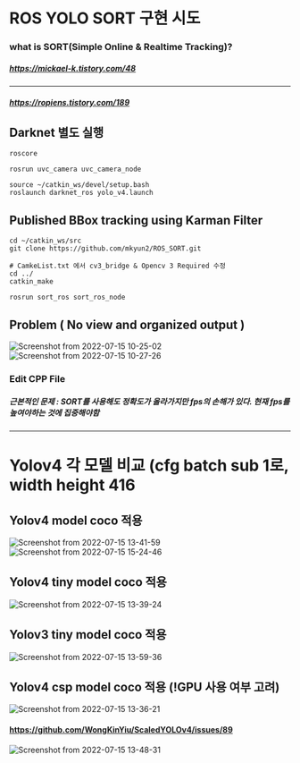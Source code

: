 # ROS YOLO SORT 구현 시도
### what is SORT(Simple Online & Realtime Tracking)? 
##### https://mickael-k.tistory.com/48
__________________________
##### https://ropiens.tistory.com/189
## Darknet 별도 실행
```
roscore
```
```
rosrun uvc_camera uvc_camera_node
```
```
source ~/catkin_ws/devel/setup.bash
roslaunch darknet_ros yolo_v4.launch
```
## Published BBox tracking using Karman Filter
```
cd ~/catkin_ws/src
git clone https://github.com/mkyun2/ROS_SORT.git
```
```
# CamkeList.txt 에서 cv3_bridge & Opencv 3 Required 수정
cd ../
catkin_make
```
```
rosrun sort_ros sort_ros_node
```
## Problem ( No view and organized output )
![Screenshot from 2022-07-15 10-25-02](https://user-images.githubusercontent.com/88171531/179128381-ae04a801-2555-49f5-96c4-609b37084d20.png)
![Screenshot from 2022-07-15 10-27-26](https://user-images.githubusercontent.com/88171531/179128389-97048f73-62ee-4242-8ee6-0588abc73429.png)
### Edit CPP File
##### 근본적인 문제 : SORT를 사용해도 정확도가 올라가지만 fps의 손해가 있다. 현재 fps를 높여야하는 것에 집중해야함
_______________________
# Yolov4 각 모델 비교 (cfg batch sub 1로, width height 416
## Yolov4 model coco 적용 
![Screenshot from 2022-07-15 13-41-59](https://user-images.githubusercontent.com/88171531/179152206-dd199471-d0eb-47b8-b9e0-17aa53e1144e.png)
![Screenshot from 2022-07-15 15-24-46](https://user-images.githubusercontent.com/88171531/179164445-38d22920-78ad-4409-ba0a-977564f8f68a.png)
## Yolov4 tiny model coco 적용
![Screenshot from 2022-07-15 13-39-24](https://user-images.githubusercontent.com/88171531/179151893-625c4302-44c9-4519-ae90-a374ca1277a8.png)
## Yolov3 tiny model coco 적용
![Screenshot from 2022-07-15 13-59-36](https://user-images.githubusercontent.com/88171531/179154024-1beaa54e-787f-4d8e-9890-64cfee63421b.png)

## Yolov4 csp model coco 적용 (!GPU 사용 여부 고려)
![Screenshot from 2022-07-15 13-36-21](https://user-images.githubusercontent.com/88171531/179151598-8a11be84-e97c-47e1-9360-3f17f5f5ab15.png)
#### https://github.com/WongKinYiu/ScaledYOLOv4/issues/89

![Screenshot from 2022-07-15 13-48-31](https://user-images.githubusercontent.com/88171531/179153302-bce4eb3d-2667-4e0f-b3c6-fb8b6450eae5.png)
